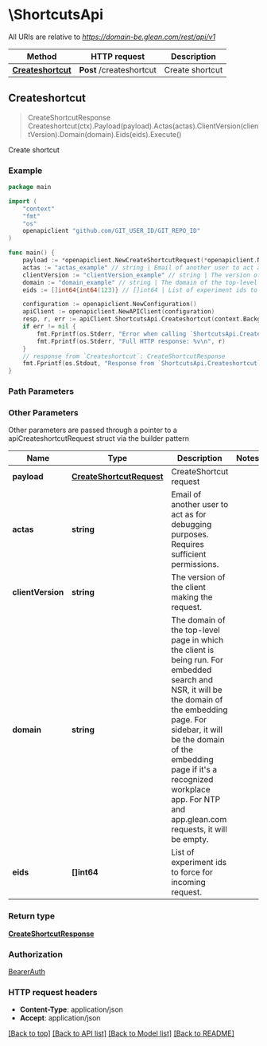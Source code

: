 # \ShortcutsApi

All URIs are relative to *https://domain-be.glean.com/rest/api/v1*

Method | HTTP request | Description
------------- | ------------- | -------------
[**Createshortcut**](ShortcutsApi.md#Createshortcut) | **Post** /createshortcut | Create shortcut



## Createshortcut

> CreateShortcutResponse Createshortcut(ctx).Payload(payload).Actas(actas).ClientVersion(clientVersion).Domain(domain).Eids(eids).Execute()

Create shortcut



### Example

```go
package main

import (
    "context"
    "fmt"
    "os"
    openapiclient "github.com/GIT_USER_ID/GIT_REPO_ID"
)

func main() {
    payload := *openapiclient.NewCreateShortcutRequest(*openapiclient.NewShortcutMutableProperties()) // CreateShortcutRequest | CreateShortcut request
    actas := "actas_example" // string | Email of another user to act as for debugging purposes. Requires sufficient permissions. (optional)
    clientVersion := "clientVersion_example" // string | The version of the client making the request. (optional)
    domain := "domain_example" // string | The domain of the top-level page in which the client is being run. For embedded search and NSR, it will be the domain of the embedding page. For sidebar, it will be the domain of the embedding page if it's a recognized workplace app. For NTP and app.glean.com requests, it will be empty. (optional)
    eids := []int64{int64(123)} // []int64 | List of experiment ids to force for incoming request. (optional)

    configuration := openapiclient.NewConfiguration()
    apiClient := openapiclient.NewAPIClient(configuration)
    resp, r, err := apiClient.ShortcutsApi.Createshortcut(context.Background()).Payload(payload).Actas(actas).ClientVersion(clientVersion).Domain(domain).Eids(eids).Execute()
    if err != nil {
        fmt.Fprintf(os.Stderr, "Error when calling `ShortcutsApi.Createshortcut``: %v\n", err)
        fmt.Fprintf(os.Stderr, "Full HTTP response: %v\n", r)
    }
    // response from `Createshortcut`: CreateShortcutResponse
    fmt.Fprintf(os.Stdout, "Response from `ShortcutsApi.Createshortcut`: %v\n", resp)
}
```

### Path Parameters



### Other Parameters

Other parameters are passed through a pointer to a apiCreateshortcutRequest struct via the builder pattern


Name | Type | Description  | Notes
------------- | ------------- | ------------- | -------------
 **payload** | [**CreateShortcutRequest**](CreateShortcutRequest.md) | CreateShortcut request | 
 **actas** | **string** | Email of another user to act as for debugging purposes. Requires sufficient permissions. | 
 **clientVersion** | **string** | The version of the client making the request. | 
 **domain** | **string** | The domain of the top-level page in which the client is being run. For embedded search and NSR, it will be the domain of the embedding page. For sidebar, it will be the domain of the embedding page if it&#39;s a recognized workplace app. For NTP and app.glean.com requests, it will be empty. | 
 **eids** | **[]int64** | List of experiment ids to force for incoming request. | 

### Return type

[**CreateShortcutResponse**](CreateShortcutResponse.md)

### Authorization

[BearerAuth](../README.md#BearerAuth)

### HTTP request headers

- **Content-Type**: application/json
- **Accept**: application/json

[[Back to top]](#) [[Back to API list]](../README.md#documentation-for-api-endpoints)
[[Back to Model list]](../README.md#documentation-for-models)
[[Back to README]](../README.md)

